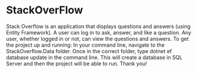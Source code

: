 # StackOverFlow
Stack Overflow is an application that displays questions and answers (using Entity Framework). A user can log in to ask, answer, and like a question. Any user, whether logged in or not, can view the questions and answers.
To get the project up and running: In your command line, navigate to the StackOverflow.Data folder. Once in the correct folder, type dotnet ef database update in the command line. This will create a database in SQL Server and then the project will be able to run.
Thank you!
